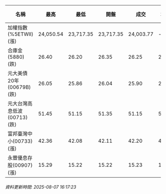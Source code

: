 | 名稱 | 最高 | 最低 | 開盤 | 成交 | 均價 | 成交金額(億) | 昨收 | 漲跌幅 | 漲跌 | 總量 | 昨量 | 振幅 |
| -------- | -------- | -------- | -------- |-------- | -------- | -------- |-------- |-------- |-------- | -------- | -------- |-------- |
|加權指數(%5ETWII) (漲)|24,050.54|23,717.35|23,717.35|24,003.77|-|4,538.47|23,447.36|2.37%|556.41|7,048,481|0|1.42%|
|合庫金(5880) (跌)|26.40|26.20|26.35|26.25|26.28|2.75|26.35|0.38%|0.10|10,456|16,510|0.76%|
|元大美債20年(00679B) (跌)|26.05|25.86|26.04|25.90|25.94|15.76|26.14|0.92%|0.24|60,775|29,102|0.73%|
|元大台灣高息低波(00713) (跌)|51.45|51.15|51.35|51.15|51.27|5.03|51.20|0.10%|0.05|9,816|5,683|0.59%|
|富邦臺灣中小(00733) (漲)|42.36|42.08|42.11|42.20|42.25|0.472|41.48|1.74%|0.72|1,116|745|0.68%|
|永豐優息存股(00907) (漲)|15.29|15.22|15.22|15.23|15.26|0.175|15.19|0.26%|0.04|1,145|1,971|0.46%|
###### 資料更新時間: 2025-08-07 16:17:23